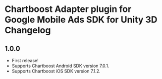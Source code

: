 # Chartboost Adapter plugin for Google Mobile Ads SDK for Unity 3D Changelog

## 1.0.0
- First release!
- Supports Chartboost Android SDK version 7.0.1.
- Supports Chartboost iOS SDK version 7.1.2.
